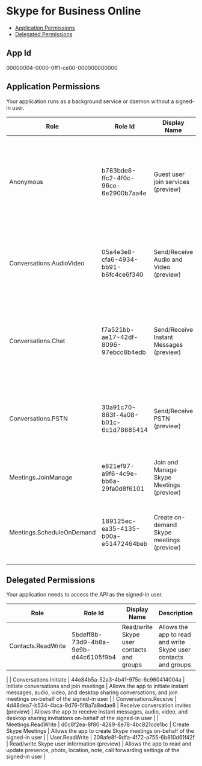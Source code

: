 # Skype for Business Online
- [Application Permissions](#application-permissions)
- [Delegated Permissions](#delegated-permissions)

## App Id
00000004-0000-0ff1-ce00-000000000000

## Application Permissions
Your application runs as a background service or daemon without a signed-in user.

| Role | Role Id | Display Name | Description |
|---|---|---|---|
| Anonymous | b783bde8-ffc2-4f0c-96ce-6e2900b7aa4e | Guest user join services (preview) | Allows the app create an on-demand Skype meeting and join guest users into Skype for Business services |
| Conversations.AudioVideo | 05a4e3e8-cfa6-4934-bb91-b6fc4ce6f340 | Send/Receive Audio and Video (preview) | Allows the app to send and receive audio and video; and manage audio/video service scenarios |
| Conversations.Chat | f7a521bb-ae17-42df-8096-97ebcc8b4edb | Send/Receive Instant Messages (preview) | Allows the app to send and receive instant messages; and manage instant messaging service scenarios |
| Conversations.PSTN | 30a91c70-863f-4a08-b01c-6c1d78685414 | Send/Receive PSTN (preview) | Allows the app to send and receive voice calls; and manage PSTN service scenarios |
| Meetings.JoinManage | e821ef97-a9f6-4c9e-bb6a-29fa0d8f6101 | Join and Manage Skype Meetings (preview) | Allows the app to join and manage Skype meetings |
| Meetings.ScheduleOnDemand | 189125ec-ea35-4135-b00a-e51472464beb | Create on-demand Skype meetings (preview) | Allows the app to create on-demand Skype meetings (short term expiry) |

## Delegated Permissions
Your application needs to access the API as the signed-in user. 

| Role | Role Id | Display Name | Description |
|---|---|---|---|
| Contacts.ReadWrite | 5bdeff8b-73d9-4b8a-9e9b-d44c6105f9b4 | Read/write Skype user contacts and groups | Allows the app to read and write Skype user contacts and groups
 |
| Conversations.Initiate | 44e84b5a-52a3-4b41-975c-6c960414004a | Initiate conversations and join meetings | Allows the app to initiate instant messages, audio, video, and desktop sharing conversations; and join meetings on-behalf of the signed-in user
 |
| Conversations.Receive | 4d48dea7-b534-4bca-9d76-5f8a7a8edae8 | Receive conversation invites (preview) | Allows the app to receive instant messages, audio, video, and desktop sharing invitations on-behalf of the signed-in user
 |
| Meetings.ReadWrite | d0c8f2ea-8f80-4289-8e78-4bc821cde1bc | Create Skype Meetings | Allows the app to create Skype meetings on-behalf of the signed-in user
 |
| User.ReadWrite | 208afe8f-9dfa-4f72-a755-6b810d61f42f | Read/write Skype user information (preview) | Allows the app to read and update presence, photo, location, note, call forwarding settings of the signed-in user
 |

